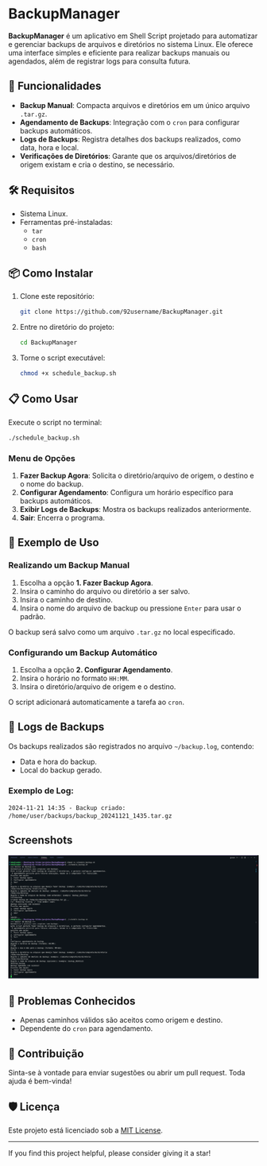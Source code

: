 # BackupManager

**BackupManager** é um aplicativo em Shell Script projetado para automatizar e gerenciar backups de arquivos e diretórios no sistema Linux. 
Ele oferece uma interface simples e eficiente para realizar backups manuais ou agendados, além de registrar logs para consulta futura.

## 🚀 Funcionalidades

- **Backup Manual**: Compacta arquivos e diretórios em um único arquivo `.tar.gz`.
- **Agendamento de Backups**: Integração com o `cron` para configurar backups automáticos.
- **Logs de Backups**: Registra detalhes dos backups realizados, como data, hora e local.
- **Verificações de Diretórios**: Garante que os arquivos/diretórios de origem existam e cria o destino, se necessário.

## 🛠️ Requisitos

- Sistema Linux.
- Ferramentas pré-instaladas:
  - `tar`
  - `cron`
  - `bash`

## 📦 Como Instalar

1. Clone este repositório:
   ```bash
   git clone https://github.com/92username/BackupManager.git
   ```

2. Entre no diretório do projeto:
   ```bash
   cd BackupManager
   ```

3. Torne o script executável:
   ```bash
   chmod +x schedule_backup.sh
   ```

## 📋 Como Usar

Execute o script no terminal:

```bash
./schedule_backup.sh
```

### Menu de Opções

1. **Fazer Backup Agora**: Solicita o diretório/arquivo de origem, o destino e o nome do backup.
2. **Configurar Agendamento**: Configura um horário específico para backups automáticos.
3. **Exibir Logs de Backups**: Mostra os backups realizados anteriormente.
4. **Sair**: Encerra o programa.

## 📖 Exemplo de Uso

### Realizando um Backup Manual
1. Escolha a opção **1. Fazer Backup Agora**.
2. Insira o caminho do arquivo ou diretório a ser salvo.
3. Insira o caminho de destino.
4. Insira o nome do arquivo de backup ou pressione `Enter` para usar o padrão.

O backup será salvo como um arquivo `.tar.gz` no local especificado.

### Configurando um Backup Automático
1. Escolha a opção **2. Configurar Agendamento**.
2. Insira o horário no formato `HH:MM`.
3. Insira o diretório/arquivo de origem e o destino.

O script adicionará automaticamente a tarefa ao `cron`.

## 📝 Logs de Backups

Os backups realizados são registrados no arquivo `~/backup.log`, contendo:
- Data e hora do backup.
- Local do backup gerado.

### Exemplo de Log:
```
2024-11-21 14:35 - Backup criado: /home/user/backups/backup_20241121_1435.tar.gz
```
## Screenshots

![Screenshot](main_screen.png)




## 🐛 Problemas Conhecidos

- Apenas caminhos válidos são aceitos como origem e destino.
- Dependente do `cron` para agendamento.

## 🤝 Contribuição

Sinta-se à vontade para enviar sugestões ou abrir um pull request. Toda ajuda é bem-vinda!

## 🛡️ Licença

Este projeto está licenciado sob a [MIT License](LICENSE).

---
If you find this project helpful, please consider giving it a star! 
